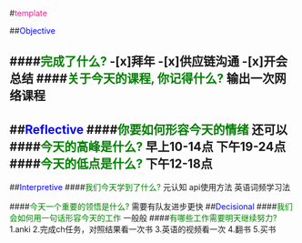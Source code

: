 #<font color=deeppink>template</font>

##<font color=blue>Objective</font>

####<font color=green>完成了什么?</font>
-[x]拜年
-[x]供应链沟通
-[x]开会总结
####<font color=green>关于今天的课程, 你记得什么?</font>
输出一次网络课程
---
##<font color=blue>Reflective</font>
####<font color=green>你要如何形容今天的情绪</font>
还可以
####<font color=green>今天的高峰是什么?</font>
早上10-14点
下午19-24点
####<font color=green>今天的低点是什么?</font>
下午12-18点
---
##<font color=blue>Interpretive</font>
####<font color=green>我们今天学到了什么?</font>
元认知
api使用方法
英语词频学习法

####<font color=green>今天一个重要的领悟是什么?</font>
需要有队友进步更快
##<font color=blue>Decisional</font>
####<font color=green>我们会如何用一句话形容今天的工作</font>
一般般
####<font color=green>有哪些工作需要明天继续努力?</font>
1.anki
2.完成ch任务，对照结果看一次书
3.英语的视频看一次
4.翻书
5.买书
